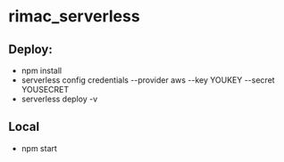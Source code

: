# rimac_serverless

## Deploy:
* npm install
* serverless config credentials --provider aws --key YOUKEY --secret YOUSECRET
* serverless deploy -v


## Local
* npm start

